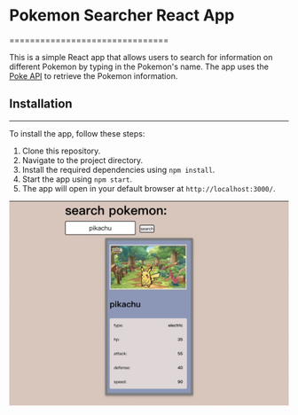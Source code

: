 # Pokemon Searcher React App
===============================

This is a simple React app that allows users to search for information on different Pokemon by typing in the Pokemon's name. The app uses the [Poke API](https://pokeapi.co/) to retrieve the Pokemon information.

## Installation
------------------

To install the app, follow these steps:

1. Clone this repository.
2. Navigate to the project directory.
3. Install the required dependencies using `npm install`.
4. Start the app using `npm start`.
5. The app will open in your default browser at `http://localhost:3000/`.

![preview img](./preview.jpg)
